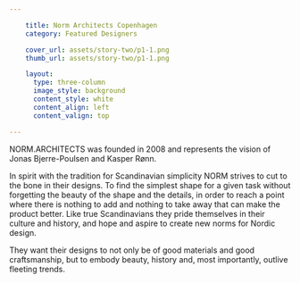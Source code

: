 ```yaml
---

    title: Norm Architects Copenhagen
    category: Featured Designers

    cover_url: assets/story-two/p1-1.png
    thumb_url: assets/story-two/p1-1.png

    layout:
      type: three-column
      image_style: background
      content_style: white
      content_align: left
      content_valign: top

---
```


NORM.ARCHITECTS was founded in 2008 and represents the vision of Jonas Bjerre-Poulsen and Kasper Rønn.

In spirit with the tradition for Scandinavian simplicity NORM strives to cut to the bone in their designs. To find the simplest shape for a given task without forgetting the beauty of the shape and the details, in order to reach a point where there is nothing to add and nothing to take away that can make the product better. Like true Scandinavians they pride themselves in their culture and history, and hope and aspire to create new norms for Nordic design.

They want their designs to not only be of good materials and good craftsmanship, but to embody beauty, history and, most importantly, outlive fleeting trends.
